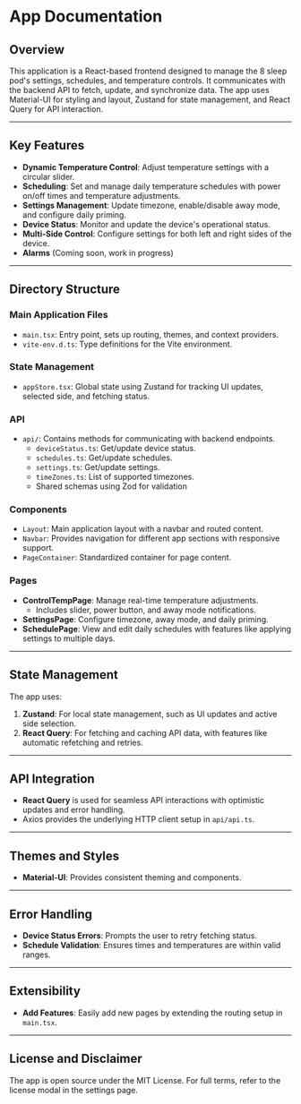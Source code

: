 # App Documentation

## Overview
This application is a React-based frontend designed to manage the 8 sleep pod's settings, schedules, and temperature controls. 
It communicates with the backend API to fetch, update, and synchronize data. 
The app uses Material-UI for styling and layout, Zustand for state management, and React Query for API interaction.

---

## Key Features
- **Dynamic Temperature Control**: Adjust temperature settings with a circular slider.
- **Scheduling**: Set and manage daily temperature schedules with power on/off times and temperature adjustments.
- **Settings Management**: Update timezone, enable/disable away mode, and configure daily priming.
- **Device Status**: Monitor and update the device's operational status.
- **Multi-Side Control**: Configure settings for both left and right sides of the device.
- **Alarms** (Coming soon, work in progress)
---

## Directory Structure

### **Main Application Files**
- `main.tsx`: Entry point, sets up routing, themes, and context providers.
- `vite-env.d.ts`: Type definitions for the Vite environment.

### **State Management**
- `appStore.tsx`: Global state using Zustand for tracking UI updates, selected side, and fetching status.

### **API**
- `api/`: Contains methods for communicating with backend endpoints.
    - `deviceStatus.ts`: Get/update device status.
    - `schedules.ts`: Get/update schedules.
    - `settings.ts`: Get/update settings.
    - `timeZones.ts`: List of supported timezones.
    - Shared schemas using Zod for validation

### **Components**
- `Layout`: Main application layout with a navbar and routed content.
- `Navbar`: Provides navigation for different app sections with responsive support.
- `PageContainer`: Standardized container for page content.

### **Pages**
- **ControlTempPage**: Manage real-time temperature adjustments.
    - Includes slider, power button, and away mode notifications.
- **SettingsPage**: Configure timezone, away mode, and daily priming.
- **SchedulePage**: View and edit daily schedules with features like applying settings to multiple days.

---

## State Management
The app uses:
1. **Zustand**: For local state management, such as UI updates and active side selection.
2. **React Query**: For fetching and caching API data, with features like automatic refetching and retries.

---

## API Integration
- **React Query** is used for seamless API interactions with optimistic updates and error handling.
- Axios provides the underlying HTTP client setup in `api/api.ts`.

--- 

## Themes and Styles
- **Material-UI**: Provides consistent theming and components.

---

## Error Handling
- **Device Status Errors**: Prompts the user to retry fetching status.
- **Schedule Validation**: Ensures times and temperatures are within valid ranges.

---

## Extensibility
- **Add Features**: Easily add new pages by extending the routing setup in `main.tsx`.

---

## License and Disclaimer
The app is open source under the MIT License. For full terms, refer to the license modal in the settings page.
